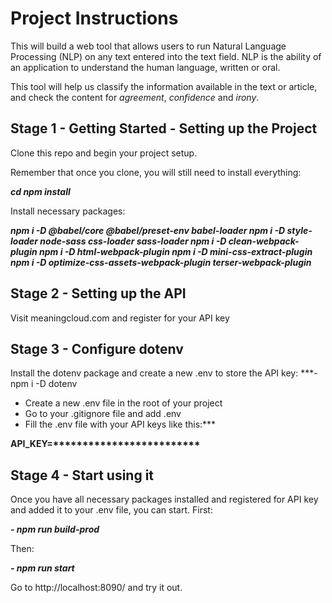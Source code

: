 # Project Instructions
This will build a web tool that allows users to run Natural Language Processing
(NLP) on any text entered into the text field. NLP is the ability of an
application to understand the human language, written or oral.

This tool will help us classify the information available in the text or
article, and check the content for _agreement_, _confidence_ and _irony_.

## Stage 1 - Getting Started - Setting up the Project

Clone this repo and begin your project setup.

Remember that once you clone, you will still need to install everything:

***cd <project directory>
npm install***

Install necessary packages:

***npm i -D @babel/core @babel/preset-env babel-loader
npm i -D style-loader node-sass css-loader sass-loader
npm i -D clean-webpack-plugin
npm i -D html-webpack-plugin
npm i -D mini-css-extract-plugin
npm i -D optimize-css-assets-webpack-plugin terser-webpack-plugin***

## Stage 2 - Setting up the API
Visit meaningcloud.com and register for your API key


## Stage 3 - Configure dotenv
Install the dotenv package and create a new .env to store the API key:
***- npm i -D dotenv
- Create a new .env file in the root of your project
- Go to your .gitignore file and add .env
- Fill the .env file with your API keys like this:***

__API_KEY=*************************__

## Stage 4 - Start using it
Once you have all necessary packages installed and registered for API key and
added it to your .env file, you can start. First:

***- npm run build-prod***

Then:

***- npm run start***

Go to http://localhost:8090/ and try it out.
